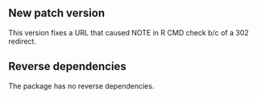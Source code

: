 ## New patch version

This version fixes a URL that caused NOTE in R CMD check b/c of a 302 redirect.

## Reverse dependencies

The package has no reverse dependencies.
